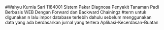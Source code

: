 

 #Wahyu Kurnia Sari
1184001
Sistem Pakar Diagnosa Penyakit Tanaman Padi Berbasis WEB Dengan Forward dan Backward Chainingz 
#term untuk digunakan n
lalu impor database terlebih dahulu sebelum menggunakan
data yang ada berdasarkan jurnal yang tertera Aplikasi-Kecerdasan-Buatan
